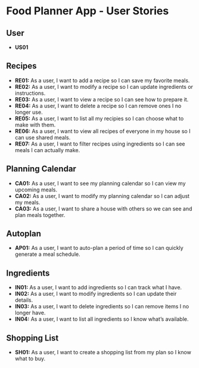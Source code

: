 # Food Planner App - User Stories

## User

- **US01**

## Recipes

- **RE01:** As a user, I want to add a recipe so I can save my favorite meals.
- **RE02:** As a user, I want to modify a recipe so I can update ingredients or instructions.
- **RE03:** As a user, I want to view a recipe so I can see how to prepare it.
- **RE04:** As a user, I want to delete a recipe so I can remove ones I no longer use.
- **RE05:** As a user, I want to list all my recipies so I can choose what to make with them.
- **RE06:** As a user, I want to view all recipes of everyone in my house so I can use shared meals.
- **RE07:** As a user, I want to filter recipes using ingredients so I can see meals I can actually make.

## Planning Calendar

- **CA01:** As a user, I want to see my planning calendar so I can view my upcoming meals.
- **CA02:** As a user, I want to modify my planning calendar so I can adjust my meals.
- **CA03:** As a user, I want to share a house with others so we can see and plan meals together.

## Autoplan

- **AP01:** As a user, I want to auto-plan a period of time so I can quickly generate a meal schedule.

## Ingredients

- **IN01:** As a user, I want to add ingredients so I can track what I have.
- **IN02:** As a user, I want to modify ingredients so I can update their details.
- **IN03:** As a user, I want to delete ingredients so I can remove items I no longer have.
- **IN04:** As a user, I want to list all ingredients so I know what’s available.

## Shopping List

- **SH01:** As a user, I want to create a shopping list from my plan so I know what to buy.
